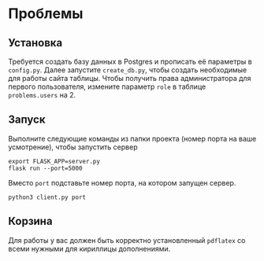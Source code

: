 # Проблемы

## Установка

Требуется создать базу данных в Postgres и прописать её параметры в ``config.py``. 
Далее запустите ``create_db.py``, чтобы создать необходимые для работы сайта таблицы.
Чтобы получить права администратора для первого пользователя, 
измените параметр ``role`` в таблице ``problems.users`` на 2.

## Запуск

Выполните следующие команды из папки проекта (номер порта на ваше усмотрение), чтобы запустить сервер

````
export FLASK_APP=server.py
flask run --port=5000
````

Вместо ``port`` подставьте номер порта, на котором запущен сервер.

````
python3 client.py port
````

## Корзина

Для работы у вас должен быть корректно установленный ``pdflatex`` со всеми нужными для кириллицы дополнениями.
